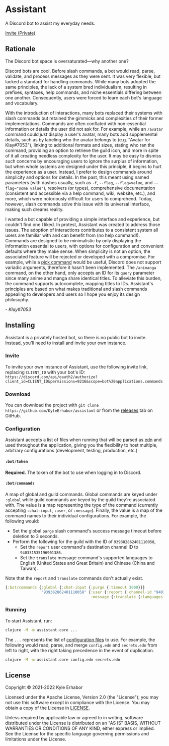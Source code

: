 # Assistant

A Discord bot to assist my everyday needs.

[Invite (Private)](https://discord.com/api/oauth2/authorize?client_id=856158596344709130&permissions=9216&scope=bot%20applications.commands)

## Rationale

The Discord bot space is oversaturated—why another one?

Discord bots are cool. Before slash commands, a bot would read, parse, validate, and process messages as they were sent.
It was very flexible, but lacked a standard for handling commands. While many bots adopted the same principles, the lack
of a system bred individualism, resulting in prefixes, syntaxes, help commands, and niche essentials differing between
one another. Consequently, users were forced to learn each bot's language and vocabulary.

With the introduction of interactions, many bots replaced their systems with slash commands but retained the gimmicks
and complexities of their former implementations. Commands are often conflated with non-essential information or details
the user did not ask for. For example, while an `/avatar` command could *just* display a user's avatar, many bots add
supplemental details, such as by labeling who the avatar belongs to (e.g. "Avatar for Klay#7053"), linking to
additional formats and sizes, stating who ran the command, providing an option to retrieve the guild icon, and more in
spite of it all creating needless complexity for the user. It may be easy to dismiss such concerns by encouraging users
to ignore the surplus of information, but when whole systems are designed under this principle, it begins to hurt the
experience as a user. Instead, I prefer to design commands around simplicity and options for details. In the past, this
meant using named parameters (with dashes usually, such as `-f`, `--flag`, `--flag=value`, and `--flag="some value"`),
resolvers (or types), comprehensive documentation (consistent and accessible via a help command, wiki, website, etc.),
and more, which were notoriously difficult for users to comprehend. Today, however, slash commands solve this issue with
its universal interface, making such dreams reality.

<!-- "wanted" or "yearned for"? -->
I wanted a bot capable of providing a simple interface and experience, but couldn't find one I liked. In protest,
Assistant was created to address those issues. The adoption of interactions contributes to a consistent system all users
are familiar with and can benefit from (no help command!). Commands are designed to be minimalistic by only displaying
the information essential to users, with options for configuration and convenient defaults where they make sense. When
simplicity is not an option, the associated feature will be rejected or developed with a compromise. For example, while
a [pick command](https://github.com/KyleErhabor/assistant/issues/17) would be useful, Discord does not support variadic
arguments, therefore it hasn't been implemented. The `/animanga` command, on the other hand, only accepts an ID for its
`query` parameter since many anime and manga share identical titles. To alleviate this burden, the command supports
autocomplete, mapping titles to IDs. Assistant's principles are based on what makes traditional and slash commands
appealing to developers and users so I hope you enjoy its design philosophy.

*- Klay#7053*

## Installing

Assistant is a privately hosted bot, so there is no public bot to invite. Instead, you'll need to install and invite
your own instance.

### Invite

To invite your own instance of Assistant, use the following invite link, replacing `CLIENT_ID` with your bot's ID:
`https://discord.com/api/oauth2/authorize?client_id=CLIENT_ID&permissions=9216&scope=bot%20applications.commands`

### Download

You can download the project with `git clone https://github.com/KyleErhabor/assistant` or from the
[releases](https://github.com/KyleErhabor/assistant/releases) tab on GitHub.

### Configuration

Assistant accepts a list of files when running that will be parsed as [edn](https://github.com/edn-format/edn) and used
throughout the application, giving you the flexibility to host multiple, arbitrary configurations (development, testing,
production, etc.)

#### `:bot/token`

**Required.** The token of the bot to use when logging in to Discord.

#### `:bot/commands`

A map of global and guild commands. Global commands are keyed under `:global` while guild commands are keyed by the
guild they're associated with. The value is a map representing the type of the command
(currently accepting `:chat-input`, `:user`, or `:message`). Finally, the value is a map of the command names to their
individual configurations. For example, the following would:
- Set the global `purge` slash command's success message timeout before deletion to 3 seconds.
- Perform the following for the guild with the ID of `939382862401110058`,
  - Set the `report` user command's destination channel ID to `940331535196901386`.
  - Set the `translate` message command's supported languages to English (United States and Great Britain) and Chinese
  (China and Taiwan).

Note that the `report` and `translate` commands don't actually exist.
```clojure
{:bot/commands {:global {:chat-input {:purge {:timeout 3000}}}
                "939382862401110058" {:user {:report {:channel-id "940331535196901386"}}
                                      :message {:translate {:languages [:en-US :en-GB :zh-CN :zh-TW]}}}}}
```

### Running

To start Assistant, run:
```bash
clojure -M -m assistant.core ...
```
The `...` represents the list of [configuration files](#configuration) to use. For example, the following would read,
parse, and merge `config.edn` and `secrets.edn` from left to right, with the right taking precedence in the event of
duplication.
```bash
clojure -M -m assistant.core config.edn secrets.edn
```

## License

Copyright © 2021-2022 Kyle Erhabor

Licensed under the Apache License, Version 2.0 (the "License"); you may not use this software except in compliance with
the License. You may obtain a copy of the License in [LICENSE](./LICENSE).

Unless required by applicable law or agreed to in writing, software distributed under the License is distributed on an
"AS IS" BASIS, WITHOUT WARRANTIES OR CONDITIONS OF ANY KIND, either express or implied. See the License for the specific
language governing permissions and limitations under the License.

